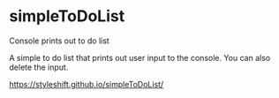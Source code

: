 # simpleToDoList
Console prints out to do list

A simple to do list that prints out user input to the console. You can also delete the input.

https://styleshift.github.io/simpleToDoList/
